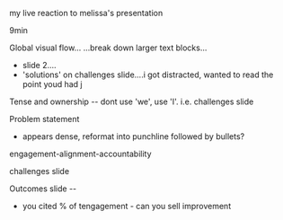 my live reaction to melissa's presentation 


9min



Global visual flow...
...break down larger text blocks...
- slide 2....
- 'solutions' on challenges slide....i got distracted, wanted to read the point youd had j

Tense and ownership -- dont use 'we', use 'I'.  i.e. challenges slide

Problem statement
- appears dense, reformat into punchline followed by bullets?  

engagement-alignment-accountability

challenges slide



Outcomes slide -- 
- you cited % of tengagement - can you sell improvement